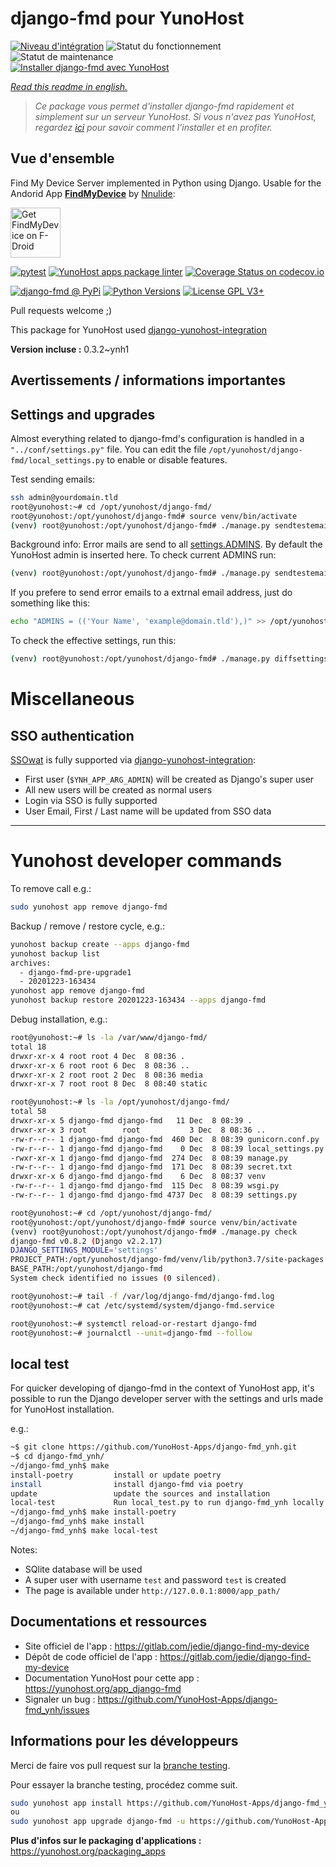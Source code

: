 <!--
N.B.: This README was automatically generated by https://github.com/YunoHost/apps/tree/master/tools/README-generator
It shall NOT be edited by hand.
-->

# django-fmd pour YunoHost

[![Niveau d'intégration](https://dash.yunohost.org/integration/django-fmd.svg)](https://dash.yunohost.org/appci/app/django-fmd) ![Statut du fonctionnement](https://ci-apps.yunohost.org/ci/badges/django-fmd.status.svg) ![Statut de maintenance](https://ci-apps.yunohost.org/ci/badges/django-fmd.maintain.svg)  
[![Installer django-fmd avec YunoHost](https://install-app.yunohost.org/install-with-yunohost.svg)](https://install-app.yunohost.org/?app=django-fmd)

*[Read this readme in english.](./README.md)*

> *Ce package vous permet d'installer django-fmd rapidement et simplement sur un serveur YunoHost.
Si vous n'avez pas YunoHost, regardez [ici](https://yunohost.org/#/install) pour savoir comment l'installer et en profiter.*

## Vue d'ensemble

Find My Device Server implemented in Python using Django.
Usable for the Andorid App [**FindMyDevice**](https://gitlab.com/Nulide/findmydevice/) by [Nnulide](https://nulide.de/):

[<img src="https://fdroid.gitlab.io/artwork/badge/get-it-on.png" alt="Get FindMyDevice on F-Droid" height="80">](https://f-droid.org/packages/de.nulide.findmydevice/)

[![pytest](https://github.com/YunoHost-Apps/django-fmd_ynh/actions/workflows/pytest.yml/badge.svg?branch=master)](https://github.com/YunoHost-Apps/django-fmd_ynh/actions/workflows/pytest.yml) [![YunoHost apps package linter](https://github.com/YunoHost-Apps/django-fmd_ynh/actions/workflows/package_linter.yml/badge.svg)](https://github.com/YunoHost-Apps/django-fmd_ynh/actions/workflows/package_linter.yml) [![Coverage Status on codecov.io](https://codecov.io/gh/YunoHost-Apps/django-fmd_ynh/branch/master/graph/badge.svg)](https://codecov.io/gh/YunoHost-Apps/django-fmd_ynh)

[![django-fmd @ PyPi](https://img.shields.io/pypi/v/django-fmd?label=django-fmd%20%40%20PyPi)](https://pypi.org/project/django-fmd/)
[![Python Versions](https://img.shields.io/pypi/pyversions/django-fmd)](https://gitlab.com/jedie/django-find-my-device/-/blob/main/pyproject.toml)
[![License GPL V3+](https://img.shields.io/pypi/l/django-fmd)](https://gitlab.com/jedie/django-find-my-device/-/blob/main/LICENSE)

Pull requests welcome ;)

This package for YunoHost used [django-yunohost-integration](https://github.com/YunoHost-Apps/django_yunohost_integration)


**Version incluse :** 0.3.2~ynh1
## Avertissements / informations importantes

## Settings and upgrades

Almost everything related to django-fmd's configuration is handled in a `"../conf/settings.py"` file.
You can edit the file `/opt/yunohost/django-fmd/local_settings.py` to enable or disable features.

Test sending emails:

```bash
ssh admin@yourdomain.tld
root@yunohost:~# cd /opt/yunohost/django-fmd/
root@yunohost:/opt/yunohost/django-fmd# source venv/bin/activate
(venv) root@yunohost:/opt/yunohost/django-fmd# ./manage.py sendtestemail --admins
```

Background info: Error mails are send to all [settings.ADMINS](https://docs.djangoproject.com/en/2.2/ref/settings/#std:setting-ADMINS). By default the YunoHost admin is inserted here.
To check current ADMINS run:

```bash
(venv) root@yunohost:/opt/yunohost/django-fmd# ./manage.py sendtestemail --admins
```

If you prefere to send error emails to a extrnal email address, just do something like this:

```bash
echo "ADMINS = (('Your Name', 'example@domain.tld'),)" >> /opt/yunohost/django-fmd/local_settings.py
```

To check the effective settings, run this:
```bash
(venv) root@yunohost:/opt/yunohost/django-fmd# ./manage.py diffsettings
```


# Miscellaneous


## SSO authentication

[SSOwat](https://github.com/YunoHost/SSOwat) is fully supported via [django-yunohost-integration](https://github.com/YunoHost-Apps/django_yunohost_integration):

* First user (`$YNH_APP_ARG_ADMIN`) will be created as Django's super user
* All new users will be created as normal users
* Login via SSO is fully supported
* User Email, First / Last name will be updated from SSO data


---

# Yunohost developer commands

To remove call e.g.:
```bash
sudo yunohost app remove django-fmd
```

Backup / remove / restore cycle, e.g.:
```bash
yunohost backup create --apps django-fmd
yunohost backup list
archives:
  - django-fmd-pre-upgrade1
  - 20201223-163434
yunohost app remove django-fmd
yunohost backup restore 20201223-163434 --apps django-fmd
```

Debug installation, e.g.:
```bash
root@yunohost:~# ls -la /var/www/django-fmd/
total 18
drwxr-xr-x 4 root root 4 Dec  8 08:36 .
drwxr-xr-x 6 root root 6 Dec  8 08:36 ..
drwxr-xr-x 2 root root 2 Dec  8 08:36 media
drwxr-xr-x 7 root root 8 Dec  8 08:40 static

root@yunohost:~# ls -la /opt/yunohost/django-fmd/
total 58
drwxr-xr-x 5 django-fmd django-fmd   11 Dec  8 08:39 .
drwxr-xr-x 3 root        root           3 Dec  8 08:36 ..
-rw-r--r-- 1 django-fmd django-fmd  460 Dec  8 08:39 gunicorn.conf.py
-rw-r--r-- 1 django-fmd django-fmd    0 Dec  8 08:39 local_settings.py
-rwxr-xr-x 1 django-fmd django-fmd  274 Dec  8 08:39 manage.py
-rw-r--r-- 1 django-fmd django-fmd  171 Dec  8 08:39 secret.txt
drwxr-xr-x 6 django-fmd django-fmd    6 Dec  8 08:37 venv
-rw-r--r-- 1 django-fmd django-fmd  115 Dec  8 08:39 wsgi.py
-rw-r--r-- 1 django-fmd django-fmd 4737 Dec  8 08:39 settings.py

root@yunohost:~# cd /opt/yunohost/django-fmd/
root@yunohost:/opt/yunohost/django-fmd# source venv/bin/activate
(venv) root@yunohost:/opt/yunohost/django-fmd# ./manage.py check
django-fmd v0.8.2 (Django v2.2.17)
DJANGO_SETTINGS_MODULE='settings'
PROJECT_PATH:/opt/yunohost/django-fmd/venv/lib/python3.7/site-packages
BASE_PATH:/opt/yunohost/django-fmd
System check identified no issues (0 silenced).

root@yunohost:~# tail -f /var/log/django-fmd/django-fmd.log
root@yunohost:~# cat /etc/systemd/system/django-fmd.service

root@yunohost:~# systemctl reload-or-restart django-fmd
root@yunohost:~# journalctl --unit=django-fmd --follow
```

## local test

For quicker developing of django-fmd in the context of YunoHost app,
it's possible to run the Django developer server with the settings
and urls made for YunoHost installation.

e.g.:
```bash
~$ git clone https://github.com/YunoHost-Apps/django-fmd_ynh.git
~$ cd django-fmd_ynh/
~/django-fmd_ynh$ make
install-poetry         install or update poetry
install                install django-fmd via poetry
update                 update the sources and installation
local-test             Run local_test.py to run django-fmd_ynh locally
~/django-fmd_ynh$ make install-poetry
~/django-fmd_ynh$ make install
~/django-fmd_ynh$ make local-test
```

Notes:

* SQlite database will be used
* A super user with username `test` and password `test` is created
* The page is available under `http://127.0.0.1:8000/app_path/`

## Documentations et ressources

* Site officiel de l'app : <https://gitlab.com/jedie/django-find-my-device>
* Dépôt de code officiel de l'app : <https://gitlab.com/jedie/django-find-my-device>
* Documentation YunoHost pour cette app : <https://yunohost.org/app_django-fmd>
* Signaler un bug : <https://github.com/YunoHost-Apps/django-fmd_ynh/issues>

## Informations pour les développeurs

Merci de faire vos pull request sur la [branche testing](https://github.com/YunoHost-Apps/django-fmd_ynh/tree/testing).

Pour essayer la branche testing, procédez comme suit.

``` bash
sudo yunohost app install https://github.com/YunoHost-Apps/django-fmd_ynh/tree/testing --debug
ou
sudo yunohost app upgrade django-fmd -u https://github.com/YunoHost-Apps/django-fmd_ynh/tree/testing --debug
```

**Plus d'infos sur le packaging d'applications :** <https://yunohost.org/packaging_apps>
